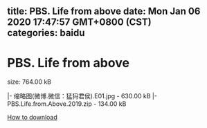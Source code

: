 
title: PBS. Life from above
date: Mon Jan 06 2020 17:47:57 GMT+0800 (CST)    
categories: baidu
---

# PBS. Life from above
size: 764.00 kB
 
 
|- 缩略图(微博.微信：猛犸君侯).E01.jpg - 630.00 kB
|- PBS.Life.from.Above.2019.zip - 134.00 kB

[How to download](https://bpcam.bemobtrk.com/go/2ceec3aa-1ca2-46d6-b9ff-aaa5c184517c?jno=1583)